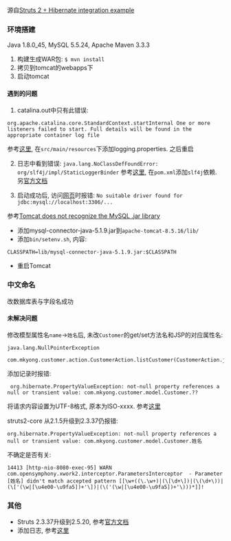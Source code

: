 源自[Struts 2 + Hibernate integration example](https://www.mkyong.com/struts2/struts-2-hibernate-integration-example/)

### 环境搭建

Java 1.8.0_45, MySQL 5.5.24, Apache Maven 3.3.3

1. 构建生成WAR包: `$ mvn install`
2. 拷贝到tomcat的webapps下
3. 启动tomcat

#### 遇到的问题

1. catalina.out中只有此错误:
```
org.apache.catalina.core.StandardContext.startInternal One or more listeners failed to start. Full details will be found in the appropriate container log file
```
参考[这里](https://stackoverflow.com/questions/48639816/tomcat-one-or-more-listeners-failed-to-start), 在`src/main/resources`下添加logging.properties. 之后重启

2. 日志中看到错误: `java.lang.NoClassDefFoundError: org/slf4j/impl/StaticLoggerBinder`
参考[这里](https://www.mkyong.com/wicket/java-lang-classnotfoundexception-org-slf4j-impl-staticloggerbinder/), 在`pom.xml`添加`slf4j`依赖. 另[官方文档](https://www.slf4j.org/codes.html#StaticLoggerBinder)

3. 启动成功后, 访问[网页](http://localhost:8080/Struts2Example/listCustomerAction)时报错: `No suitable driver found for jdbc:mysql://localhost:3306/...`

参考[Tomcat does not recognize the MySQL .jar library](https://stackoverflow.com/a/26704870/1536803)
- 添加mysql-connector-java-5.1.9.jar到`apache-tomcat-8.5.16/lib/`
- 添加`bin/setenv.sh`, 内容:
```
CLASSPATH=lib/mysql-connector-java-5.1.9.jar:$CLASSPATH
```
- 重启Tomcat

### 中文命名

改数据库表与字段名成功

#### 未解决问题

修改模型属性名`name`->`姓名`后, 未改`Customer`的get/set方法名和JSP的对应属性名:
```
java.lang.NullPointerException
    com.mkyong.customer.action.CustomerAction.listCustomer(CustomerAction.java:71)
```

添加记录时报错:
```
 org.hibernate.PropertyValueException: not-null property references a null or transient value: com.mkyong.customer.model.Customer.?? 
```

将请求内容设置为UTF-8格式, 原本为ISO-xxxx. 参考[这里](https://stackoverflow.com/questions/12220483/how-to-change-charset-in-struts2-to-utf-8)

struts2-core 从2.1.5升级到2.3.37仍报错:
```
org.hibernate.PropertyValueException: not-null property references a null or transient value: com.mkyong.customer.model.Customer.姓名
```
不确定是否有关:
```
14413 [http-nio-8080-exec-95] WARN  com.opensymphony.xwork2.interceptor.ParametersInterceptor  - Parameter [姓名] didn't match accepted pattern [[\w+((\.\w+)|(\[\d+\])|(\(\d+\))|(\['(\w|[\u4e00-\u9fa5])+'\])|(\('(\w|[\u4e00-\u9fa5])+'\)))*]]!
```
 
### 其他

- Struts 2.3.37升级到2.5.20, 参考[官方文档](https://cwiki.apache.org/confluence/display/WW/Struts+2.3+to+2.5+migration)
- 添加日志, 参考[这里](https://stackoverflow.com/questions/12532339/no-appenders-could-be-found-for-loggerlog4j)